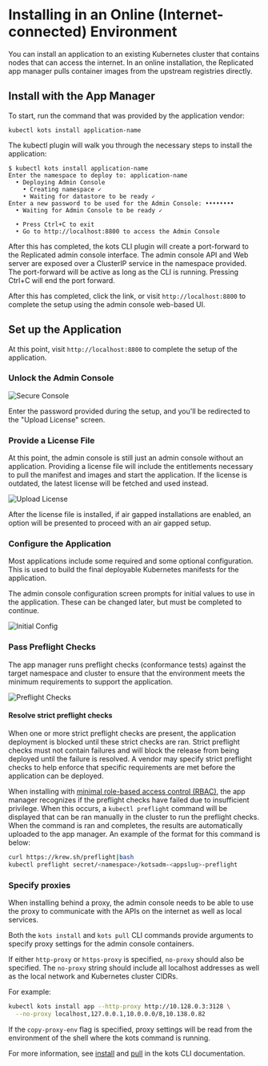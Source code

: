 # Installing in an Online (Internet-connected) Environment

You can install an application to an existing Kubernetes cluster that contains nodes that can access the internet.
In an online installation, the Replicated app manager pulls container images from the upstream registries directly.

## Install with the App Manager

To start, run the command that was provided by the application vendor:

```shell
kubectl kots install application-name
```

The kubectl plugin will walk you through the necessary steps to install the application:

```shell
$ kubectl kots install application-name
Enter the namespace to deploy to: application-name
  • Deploying Admin Console
    • Creating namespace ✓
    • Waiting for datastore to be ready ✓
Enter a new password to be used for the Admin Console: ••••••••
  • Waiting for Admin Console to be ready ✓

  • Press Ctrl+C to exit
  • Go to http://localhost:8800 to access the Admin Console

```

After this has completed, the kots CLI plugin will create a port-forward to the Replicated admin console interface.
The admin console API and Web server are exposed over a ClusterIP service in the namespace provided.
The port-forward will be active as long as the CLI is running. Pressing Ctrl+C will end the port forward.

After this has completed, click the link, or visit `http://localhost:8800` to complete the setup using the admin console web-based UI.

## Set up the Application

At this point, visit `http://localhost:8800` to complete the setup of the application.

### Unlock the Admin Console
![Secure Console](/images/secure-console.png)

Enter the password provided during the setup, and you'll be redirected to the "Upload License" screen.

### Provide a License File
At this point, the admin console is still just an admin console without an application.
Providing a license file will include the entitlements necessary to pull the manifest and images and start the application.
If the license is outdated, the latest license will be fetched and used instead.

![Upload License](/images/upload-license.png)

After the license file is installed, if air gapped installations are enabled, an option will be presented to proceed with an air gapped setup.

### Configure the Application

Most applications include some required and some optional configuration.
This is used to build the final deployable Kubernetes manifests for the application.

The admin console configuration screen prompts for initial values to use in the application.
These can be changed later, but must be completed to continue.

![Initial Config](/images/initial-config.png)

### Pass Preflight Checks

The app manager runs preflight checks (conformance tests) against the target namespace and cluster to ensure that the environment meets the minimum requirements to support the application.

![Preflight Checks](/images/preflight-checks.png)

#### Resolve strict preflight checks

When one or more strict preflight checks are present, the application deployment is blocked until these strict checks are ran. Strict preflight checks must not contain failures and will block the release from being deployed until the failure is resolved. A vendor may specify strict preflight checks to help enforce that specific requirements are  met before the application can be deployed. 

When installing with [minimal role-based access control (RBAC)](../reference/custom-resource-application#requireminimalrbacprivileges), the app manager recognizes if the preflight checks have failed due to insufficient privilege. When this occurs, a `kubectl preflight` command will be displayed that can be ran manually in the cluster to run the preflight checks. When the command is ran and completes, the  results are automatically uploaded to the app manager.
An example of the format for this command is below:
```bash
curl https://krew.sh/preflight|bash
kubectl preflight secret/<namespace>/kotsadm-<appslug>-preflight
```

### Specify proxies

When installing behind a proxy, the admin console needs to be able to use the proxy to communicate with the APIs on the internet as well as local services.

Both the `kots install` and `kots pull` CLI commands provide arguments to specify proxy settings for the admin console containers.

If either `http-proxy` or `https-proxy` is specified, `no-proxy` should also be specified. The `no-proxy` string should include all localhost addresses as well as the local network and Kubernetes cluster CIDRs.

For example:
```bash
kubectl kots install app --http-proxy http://10.128.0.3:3128 \
  --no-proxy localhost,127.0.0.1,10.0.0.0/8,10.138.0.82
```
If the `copy-proxy-env` flag is specified, proxy settings will be read from the environment of the shell where the kots command is running.

For more information, see [install](../reference/kots-cli-install) and [pull](../reference/kots-cli-pull) in the kots CLI documentation.
